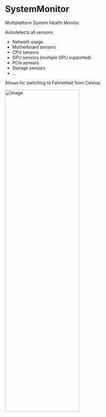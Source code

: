 # SystemMonitor
Multiplatform System Health Monitor.

Autodetects all sensors:

- Network usage
- Motherboard sensors
- CPU sensors
- GPU sensors (multiple GPU supported)
- PCIe sensors
- Storage sensors
- ...

Allows for switching to Fahrenheit from Celsius.

<img width="243" height="1047" alt="image" src="https://github.com/user-attachments/assets/4d661ba8-d8d5-4ce4-ac52-4b08b44ca11e" />

